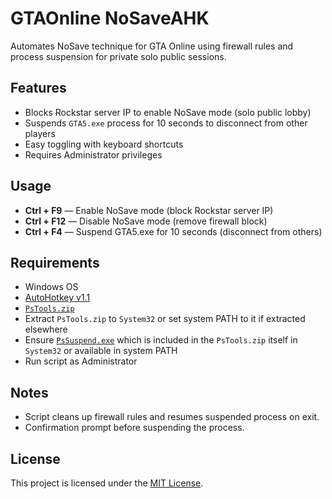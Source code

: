 # GTAOnline NoSaveAHK

Automates NoSave technique for GTA Online using firewall rules and process suspension for private solo public sessions.

## Features

- Blocks Rockstar server IP to enable NoSave mode (solo public lobby)
- Suspends `GTA5.exe` process for 10 seconds to disconnect from other players
- Easy toggling with keyboard shortcuts
- Requires Administrator privileges

## Usage

- **Ctrl + F9** — Enable NoSave mode (block Rockstar server IP)
- **Ctrl + F12** — Disable NoSave mode (remove firewall block)
- **Ctrl + F4** — Suspend GTA5.exe for 10 seconds (disconnect from others)

## Requirements

- Windows OS
- [AutoHotkey v1.1](https://www.autohotkey.com/)
- [`PsTools.zip`](https://download.sysinternals.com/files/PSTools.zip)
- Extract `PsTools.zip` to `System32` or set system PATH to it if extracted elsewhere
- Ensure [`PsSuspend.exe`](https://learn.microsoft.com/en-us/sysinternals/downloads/pssuspend) which is included in the `PsTools.zip` itself in `System32` or available in system PATH
- Run script as Administrator

## Notes

- Script cleans up firewall rules and resumes suspended process on exit.
- Confirmation prompt before suspending the process.

## License

This project is licensed under the [MIT License](LICENSE).
